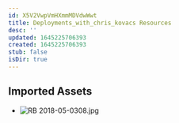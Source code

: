 ```yaml
---
id: X5V2VwpVmHXmmMDVdwWwt
title: Deployments_with_chris_kovacs Resources
desc: ''
updated: 1645225706393
created: 1645225706393
stub: false
isDir: true
---
```

## Imported Assets
- ![RB 2018-05-0308.jpg](/assets/rb-2018-05-0308.jpg)
